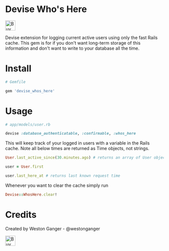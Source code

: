 # Devise Who's Here
<a href='https://ko-fi.com/A5071NK' target='_blank'><img height='32' style='border:0px;height:32px;' src='https://az743702.vo.msecnd.net/cdn/kofi1.png?v=a' border='0' alt='Buy Me a Coffee' /></a> 

Devise extension for logging current active users using only the fast Rails cache. This gem is for if you don't want long-term storage of this information and don't want to write to your database all the time.
# Install 

```ruby
# Gemfile

gem 'devise_whos_here'
```

# Usage

```ruby
# app/models/user.rb

devise :database_authenticatable, :confirmable, :whos_here
```

This will keep track of your logged in users with a variable in the Rails cache. Note all below times are returned as Time objects, not strings.

```ruby
User.last_active_since(30.minutes.ago) # returns an array of User objects

user = User.first

user.last_here_at # returns last known request time
```

Whenever you want to clear the cache simply run

```ruby
Devise::WhosHere.clear!
```

# Credits
Created by Weston Ganger - @westonganger

<a href='https://ko-fi.com/A5071NK' target='_blank'><img height='32' style='border:0px;height:32px;' src='https://az743702.vo.msecnd.net/cdn/kofi1.png?v=a' border='0' alt='Buy Me a Coffee' /></a> 

